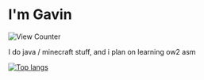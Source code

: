 # I'm Gavin
<img src="https://komarev.com/ghpvc/?username=gav06&style=flat-square" alt="View Counter"/>

I do java / minecraft stuff, and i plan on learning ow2 asm

[![Top langs](https://github-readme-stats.vercel.app/api/top-langs/?username=Gav06&theme=midnight-purple)](https://github.com/anuraghazra/github-readme-stats)
